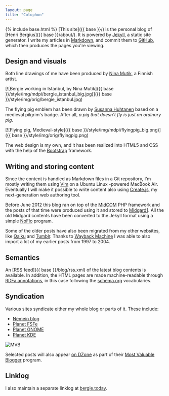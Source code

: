 ```yaml
---
layout: page
title: "Colophon"
---
```

{% include base.html %}
[This site]({{ base }}/) is the personal blog of [Henri Bergius]({{ base }}/about/). It is powered by [Jekyll](http://jekyllrb.com/), a static site generator. I write my articles in [Markdown](http://daringfireball.net/projects/markdown/), and commit them to [GitHub](https://github.com/), which then produces the pages you're viewing.

## Design and visuals

Both line drawings of me have been produced by [Nina Mutik](http://ninamutik.sarjakuvablogit.com/about/), a Finnish artist.

[![Bergie working in Istanbul, by Nina Mutik]({{ base }}/style/img/mdpi/bergie_istanbul_big.jpg)]({{ base }}/style/img/orig/bergie_istanbul.jpg)

The flying pig emblem has been drawn by [Susanna Huhtanen](http://cannonerd.wordpress.com/) based on a medieval pilgrim's badge. After all, _a pig that doesn't fly is just an ordinary pig_.

[![Flying pig, Medieval-style]({{ base }}/style/img/mdpi/flyingpig_big.png)]({{ base }}/style/img/orig/flyingpig.png)

The web design is my own, and it has been realized into HTML5 and CSS with the help of the [Bootstrap](http://twitter.github.com/bootstrap/) framework.

## Writing and storing content

Since the content is handled as Markdown files in a Git repository, I'm mostly writing them using [Vim](http://www.vim.org/) on a Ubuntu Linux -powered MacBook Air. Eventually I will make it possible to write content also using [Create.js](http://createjs.org/), my next-generation web authoring tool.

Before June 2012 this blog ran on top of the [MidCOM](http://midgard-project.org/midcom) PHP framework and the posts of that time were produced using it and stored to [Midgard1](http://midgard-project.org/midgard1/). All the old Midgard contents have been converted to the Jekyll format using a simple [NoFlo](http://noflojs.org/) program.

Some of the older posts have also been migrated from my other websites, like [Qaiku](http://wayback.archive.org/web/*/http://www.qaiku.com/home/bergie/) and [Tumblr](http://universalruntime.tumblr.com/). Thanks to [Wayback Machine](http://wayback.archive.org/web/*/http://bergie.greywolves.org/) I was able to also import a lot of my earlier posts from 1997 to 2004.

## Semantics

An [RSS feed]({{ base }}/blog/rss.xml) of the latest blog contents is available. In addition, the HTML pages are made machine-readable through [RDFa annotations](http://www.w3.org/TR/rdfa-primer/), in this case following the [schema.org](http://schema.org/) vocabularies.

## Syndication

Various sites syndicate either my whole blog or parts of it. These include:

* [Nemein blog](http://nemein.com/en/blog/)
* [Planet FSFe](http://planet.fsfe.org/)
* [Planet GNOME](http://planet.gnome.org/)
* [Planet KDE](http://planetkde.org/)

![MVB](https://d2vqpl3tx84ay5.cloudfront.net/mvb.png)

Selected posts will also appear [on DZone](http://dzone.com/users/bergie) as part of their [Most Valuable Blogger](http://www.dzone.com/aboutmvb) program.

## Linklog

I also maintain a separate linklog at [bergie.today](http://bergie.today).
